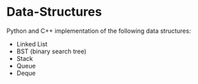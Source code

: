 # Data-Structures

Python and C++ implementation of the following data structures:
* Linked List
* BST (binary search tree)
* Stack
* Queue
* Deque
